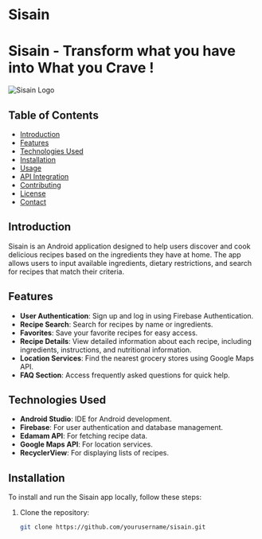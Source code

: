 # Sisain 
# Sisain - Transform what you have into What you Crave !

![Sisain Logo](https://ibb.co.com/L1567Dh)

## Table of Contents
- [Introduction](#introduction)
- [Features](#features)
- [Technologies Used](#technologies-used)
- [Installation](#installation)
- [Usage](#usage)
- [API Integration](#api-integration)
- [Contributing](#contributing)
- [License](#license)
- [Contact](#contact)

## Introduction
Sisain is an Android application designed to help users discover and cook delicious recipes based on the ingredients they have at home. The app allows users to input available ingredients, dietary restrictions, and search for recipes that match their criteria.

## Features
- **User Authentication**: Sign up and log in using Firebase Authentication.
- **Recipe Search**: Search for recipes by name or ingredients.
- **Favorites**: Save your favorite recipes for easy access.
- **Recipe Details**: View detailed information about each recipe, including ingredients, instructions, and nutritional information.
- **Location Services**: Find the nearest grocery stores using Google Maps API.
- **FAQ Section**: Access frequently asked questions for quick help.

## Technologies Used
- **Android Studio**: IDE for Android development.
- **Firebase**: For user authentication and database management.
- **Edamam API**: For fetching recipe data.
- **Google Maps API**: For location services.
- **RecyclerView**: For displaying lists of recipes.

## Installation
To install and run the Sisain app locally, follow these steps:

1. Clone the repository:
   ```bash
   git clone https://github.com/yourusername/sisain.git
